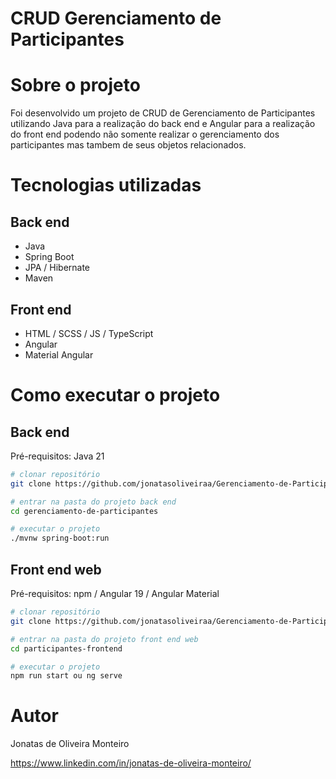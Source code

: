 # CRUD Gerenciamento de Participantes 

# Sobre o projeto

Foi desenvolvido um projeto de CRUD de Gerenciamento de Participantes utilizando Java para a realização do back end e Angular para a realização do front end podendo não somente realizar o gerenciamento dos participantes mas tambem de seus objetos relacionados.


# Tecnologias utilizadas
## Back end
- Java
- Spring Boot
- JPA / Hibernate
- Maven
## Front end
- HTML / SCSS / JS / TypeScript
- Angular
- Material Angular
# Como executar o projeto

## Back end
Pré-requisitos: Java 21

```bash
# clonar repositório
git clone https://github.com/jonatasoliveiraa/Gerenciamento-de-Participantes

# entrar na pasta do projeto back end
cd gerenciamento-de-participantes

# executar o projeto
./mvnw spring-boot:run
```

## Front end web
Pré-requisitos: npm / Angular 19 / Angular Material

```bash
# clonar repositório
git clone https://github.com/jonatasoliveiraa/Gerenciamento-de-Participantes

# entrar na pasta do projeto front end web
cd participantes-frontend

# executar o projeto
npm run start ou ng serve
```

# Autor

Jonatas de Oliveira Monteiro

https://www.linkedin.com/in/jonatas-de-oliveira-monteiro/
